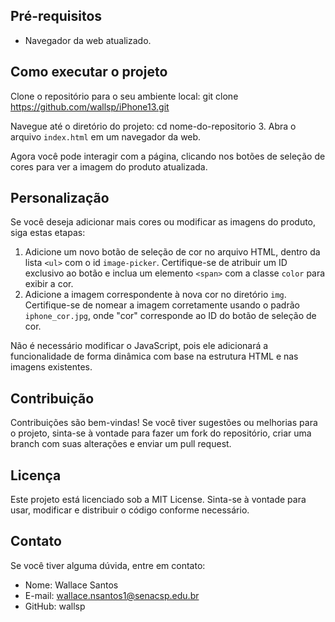 ## Pré-requisitos
- Navegador da web atualizado.
 
## Como executar o projeto
 Clone o repositório para o seu ambiente local:
git clone https://github.com/wallsp/iPhone13.git
 
 Navegue até o diretório do projeto:
cd nome-do-repositorio
3. Abra o arquivo `index.html` em um navegador da web.
 
Agora você pode interagir com a página, clicando nos botões de seleção de cores para ver a imagem do produto atualizada.
 
## Personalização
Se você deseja adicionar mais cores ou modificar as imagens do produto, siga estas etapas:
 
1. Adicione um novo botão de seleção de cor no arquivo HTML, dentro da lista `<ul>` com o id `image-picker`. Certifique-se de atribuir um ID exclusivo ao botão e inclua um elemento `<span>` com a classe `color` para exibir a cor.
2. Adicione a imagem correspondente à nova cor no diretório `img`. Certifique-se de nomear a imagem corretamente usando o padrão `iphone_cor.jpg`, onde "cor" corresponde ao ID do botão de seleção de cor.
 
Não é necessário modificar o JavaScript, pois ele adicionará a funcionalidade de forma dinâmica com base na estrutura HTML e nas imagens existentes.
 
## Contribuição
Contribuições são bem-vindas! Se você tiver sugestões ou melhorias para o projeto, sinta-se à vontade para fazer um fork do repositório, criar uma branch com suas alterações e enviar um pull request.
 
## Licença
Este projeto está licenciado sob a MIT License. Sinta-se à vontade para usar, modificar e distribuir o código conforme necessário.
 
## Contato
Se você tiver alguma dúvida, entre em contato:
 
- Nome: Wallace Santos
- E-mail: wallace.nsantos1@senacsp.edu.br
- GitHub: wallsp